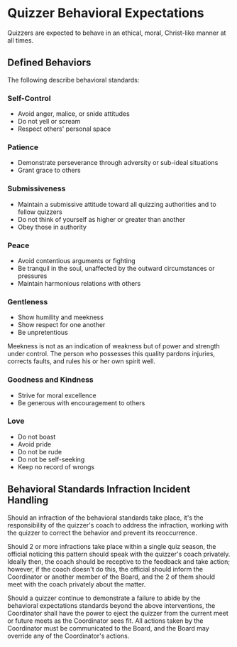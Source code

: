 # Quizzer Behavioral Expectations

Quizzers are expected to behave in an ethical, moral, Christ-like manner at all times.

## Defined Behaviors

The following describe behavioral standards:

### Self-Control

- Avoid anger, malice, or snide attitudes
- Do not yell or scream
- Respect others' personal space

### Patience

- Demonstrate perseverance through adversity or sub-ideal situations
- Grant grace to others

### Submissiveness

- Maintain a submissive attitude toward all quizzing authorities and to fellow quizzers
- Do not think of yourself as higher or greater than another
- Obey those in authority

### Peace

- Avoid contentious arguments or fighting
- Be tranquil in the soul, unaffected by the outward circumstances or pressures
- Maintain harmonious relations with others

### Gentleness

- Show humility and meekness
- Show respect for one another
- Be unpretentious

Meekness is not as an indication of weakness but of power and strength under control. The person who possesses this quality pardons injuries, corrects faults, and rules his or her own spirit well.

### Goodness and Kindness

- Strive for moral excellence
- Be generous with encouragement to others

### Love

- Do not boast
- Avoid pride
- Do not be rude
- Do not be self-seeking
- Keep no record of wrongs

## Behavioral Standards Infraction Incident Handling

Should an infraction of the behavioral standards take place, it's the responsibility of the quizzer's coach to address the infraction, working with the quizzer to correct the behavior and prevent its reoccurrence.

Should 2 or more infractions take place within a single quiz season, the official noticing this pattern should speak with the quizzer's coach privately. Ideally then, the coach should be receptive to the feedback and take action; however, if the coach doesn't do this, the official should inform the Coordinator or another member of the Board, and the 2 of them should meet with the coach privately about the matter.

Should a quizzer continue to demonstrate a failure to abide by the behavioral expectations standards beyond the above interventions, the Coordinator shall have the power to eject the quizzer from the current meet or future meets as the Coordinator sees fit. All actions taken by the Coordinator must be communicated to the Board, and the Board may override any of the Coordinator's actions.
